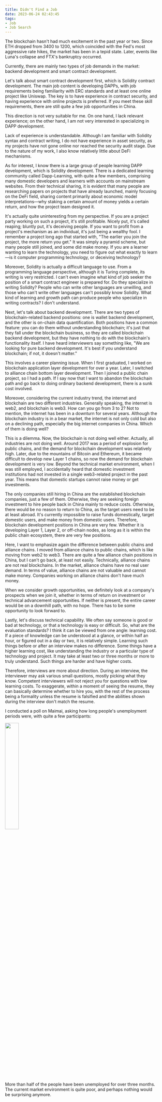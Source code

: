 ```yaml
---
title: Didn't Find a Job
date: 2023-06-24 02:43:45
tags:
- Job
- Job Search
---
```


The blockchain hasn't had much excitement in the past year or two. Since ETH dropped from 3400 to 1200, which coincided with the Fed's most aggressive rate hikes, the market has been in a tepid state. Later, events like Luna's collapse and FTX's bankruptcy occurred.

Currently, there are mainly two types of job demands in the market: backend development and smart contract development.

Let's talk about smart contract development first, which is Solidity contract development. The main job content is developing DAPPs, with job requirements being familiarity with ERC standards and at least one online project like Uniswap. The key is to have experience in contract security, and having experience with online projects is preferred. If you meet these skill requirements, there are still quite a few job opportunities in China.

This direction is not very suitable for me. On one hand, I lack relevant experience; on the other hand, I am not very interested in specializing in DAPP development.

Lack of experience is understandable. Although I am familiar with Solidity syntax and contract writing, I do not have experience in asset security, as my projects have not gone online nor reached the security audit stage. Due to the nature of my work, I also know relatively little about DeFi mechanisms.

As for interest, I know there is a large group of people learning DAPP development, which is Solidity development. There is a dedicated learning community called Dapp-Learning, with quite a few members, comprising many domestic developers and learners with accounts on mainstream websites. From their technical sharing, it is evident that many people are researching papers on projects that have already launched, mainly focusing on the DeFi field, sharing content primarily about economic model interpretations—why staking a certain amount of money yields a certain return, and how the project team designed it.

It's actually quite uninteresting from my perspective. If you are a project party working on such a project, it's still profitable. Nicely put, it's called reaping; bluntly put, it's deceiving people. If you want to profit from a project's mechanism as an individual, it's just being a wealthy fool. I remember a project long ago that started with, "The earlier you join the project, the more return you get." It was simply a pyramid scheme, but many people still joined, and some did make money. If you are a learner wanting to learn the technology, you need to figure out what exactly to learn—is it computer programming technology, or deceiving technology?

Moreover, Solidity is actually a difficult language to use. From a programming language perspective, although it is Turing complete, its writing is very restricted. I can't even imagine what kind of job seeker the position of a smart contract engineer is prepared for. Do they specialize in writing Solidity? People who can write other languages are unwilling, and those who can't write other languages can't possibly know Solidity. What kind of learning and growth path can produce people who specialize in writing contracts? I don't understand.

Next, let's talk about backend development. There are two types of blockchain-related backend positions: one is wallet backend development, and the other is on-chain data quantification. Both positions have a common feature: you can do them without understanding blockchain; it's just that they fall under the blockchain business, so they are called blockchain backend development, but they have nothing to do with the blockchain's functionality itself. I have heard interviewers say something like, "We are looking for pure backend development. It's best if you understand blockchain; if not, it doesn't matter."

This involves a career planning issue. When I first graduated, I worked on blockchain application layer development for over a year. Later, I switched to alliance chain bottom layer development. Then I joined a public chain project, so I had a path. If I say now that I want to abandon the blockchain path and go back to doing ordinary backend development, there is a sunk cost involved.

Moreover, considering the current industry trend, the internet and blockchain are two different industries. Generally speaking, the internet is web2, and blockchain is web3. How can you go from 3 to 2? Not to mention, the internet has been in a downturn for several years. Although the blockchain industry is in a bear market, the internet is not only cold but also on a declining path, especially the big internet companies in China. Which of them is doing well?

This is a dilemma. Now, the blockchain is not doing well either. Actually, all industries are not doing well. Around 2017 was a period of explosion for public chains, and the demand for blockchain development was relatively high. Later, due to the mountains of Bitcoin and Ethereum, it became difficult to develop new Layer 1 chains, so now the demand for blockchain development is very low. Beyond the technical market environment, when I was still employed, I accidentally heard that domestic investment institutions had not invested in a single web3-related project in the past year. This means that domestic startups cannot raise money or get investments.

The only companies still hiring in China are the established blockchain companies, just a few of them. Otherwise, they are seeking foreign investment to hire people back in China mainly to reduce costs. Otherwise, there would be no reason to return to China, as the target users need to be at least abroad. It's currently impossible to raise funds domestically, target domestic users, and make money from domestic users. Therefore, blockchain development positions in China are very few. Whether it is developing Layer 1, Layer 2, or off-chain nodes, as long as it is within the public chain ecosystem, there are very few positions.

Here, I want to emphasize again the difference between public chains and alliance chains. I moved from alliance chains to public chains, which is like moving from web2 to web3. There are quite a few alliance chain positions in China, but I can't go back, at least not easily. Technically, alliance chains are not real blockchains. In the market, alliance chains have no real user demand. In terms of value, alliance chains are not valuable and cannot make money. Companies working on alliance chains don't have much money.

When we consider growth opportunities, we definitely look at a company's prospects when we join it, whether in terms of return on investment or technical advancement opportunities. If neither is present, the entire career would be on a downhill path, with no hope. There has to be some opportunity to look forward to.

Lastly, let's discuss technical capability. We often say someone is good or bad at technology, or that a technology is easy or difficult. So, what are the evaluation standards? I think it can be viewed from one angle: learning cost. If a piece of knowledge can be understood at a glance, or within half an hour, or figured out in a day or two, it is relatively simple. Learning such things before or after an interview makes no difference. Some things have a higher learning cost, like understanding the industry or a particular type of technology and project. It may take at least two or three months or more to truly understand. Such things are harder and have higher costs.

Therefore, interviews are more about direction. During an interview, the interviewer may ask various small questions, mostly picking what they know. Competent interviewers will not reject you for questions with low learning costs. To exaggerate, within a moment of seeing the resume, they can basically determine whether to hire you, with the rest of the process being a formality unless the resume is falsified and the abilities shown during the interview don't match the resume.

I conducted a poll on Maimai, asking how long people's unemployment periods were, with quite a few participants:

<img src="gap.png" width="30%">

More than half of the people have been unemployed for over three months. The current market environment is quite poor, and perhaps nothing would be surprising anymore.
